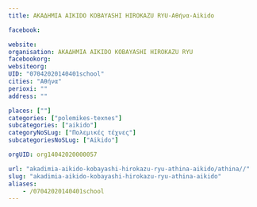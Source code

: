 ```yaml
---
title: ΑΚΑΔΗΜΙΑ AIKIDO KOBAYASHI HIROKAZU RYU-Αθήνα-Aikido

facebook:

website:
organisation: ΑΚΑΔΗΜΙΑ AIKIDO KOBAYASHI HIROKAZU RYU
facebookorg:
websiteorg:
UID: "07042020140401school"
cities: "Αθήνα"
perioxi: ""
address: ""

places: [""]
categories: ["polemikes-texnes"]
subcategories: ["aikido"]
categoryNoSLug: ["Πολεμικές τέχνες"]
subcategoriesNoSLug: ["Aikido"]

orgUID: org14042020000057

url: "akadimia-aikido-kobayashi-hirokazu-ryu-athina-aikido/athina//"
slug: "akadimia-aikido-kobayashi-hirokazu-ryu-athina-aikido"
aliases:
    - /07042020140401school
---
```





